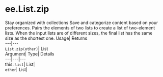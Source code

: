  
#  ee.List.zip 
Stay organized with collections  Save and categorize content based on your preferences. 
Pairs the elements of two lists to create a list of two-element lists. When the input lists are of different sizes, the final list has the same size as the shortest one. Usage| Returns  
---|---  
`List.zip(other)`| List  
Argument| Type| Details  
---|---|---  
this: `list`| List|   
`other`| List|   

